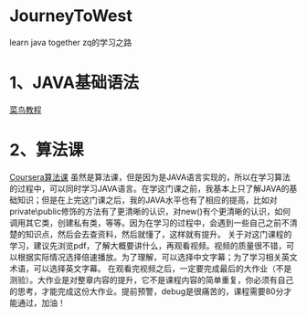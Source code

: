 # JourneyToWest
learn java together
zq的学习之路

# 1、JAVA基础语法
[菜鸟教程](https://www.runoob.com/java/java-tutorial.html)

# 2、算法课
[Coursera算法课](https://www.coursera.org/learn/algorithms-part1)
虽然是算法课，但是因为是JAVA语言实现的，所以在学习算法的过程中，可以同时学习JAVA语言。在学这门课之前，我基本上只了解JAVA的基础知识；但是在上完这门课之后，我的JAVA水平也有了相应的提高，比如对private\public修饰的方法有了更清晰的认识，对new()有个更清晰的认识，如何调用其它类，创建私有类，等等。因为在学习的过程中，会遇到一些自己之前不清楚的知识点，然后会去查资料，然后就懂了，这样就有提升。
关于对这门课程的学习，建议先浏览pdf，了解大概要讲什么，再观看视频。视频的质量很不错，可以根据实际情况选择倍速播放。为了理解，可以选择中文字幕；为了学习相关英文术语，可以选择英文字幕。
在观看完视频之后，一定要完成最后的大作业（不是测验）。大作业是对整章内容的提升，它不是课程内容的简单重复，你必须有自己的思考，才能完成这份大作业。提前预警，debug是很痛苦的，课程需要80分才能通过，加油！
